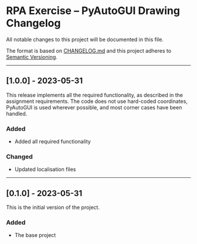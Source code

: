 
# RPA Exercise – PyAutoGUI Drawing Changelog

All notable changes to this project will be documented in this file.

The format is based on [CHANGELOG.md][CHANGELOG.md]
and this project adheres to [Semantic Versioning][Semantic Versioning].

<!-- 
TEMPLATE

## [major.minor.patch] - yyyy-mm-dd

A message that notes the main changes in the update.

### Added

### Changed

### Deprecated

### Fixed

### Removed

### Security

_______________________________________________________________________________
 
 -->

<!--
EXAMPLE

## [0.2.0] - 2021-06-02

Lorem Ipsum dolor sit amet.

### Added

- Cat pictures hidden in the library
- Added beeswax to the gears

### Changed

- Updated localisation files

-->

<!--
_______________________________________________________________________________

## [1.0.0] - 2023-05-31

This release implements all the required functionality, as described in the
assignment requirements. The code does not use hard-coded coordinates,
PyAutoGUI is used wherever possible, and most corner cases have been handled.

### Added

- Added all required functionality

### Changed

- Updated localisation files

-->

_______________________________________________________________________________

## [1.0.0] - 2023-05-31

This release implements all the required functionality, as described in the
assignment requirements. The code does not use hard-coded coordinates,
PyAutoGUI is used wherever possible, and most corner cases have been handled.

### Added

- Added all required functionality

### Changed

- Updated localisation files

_______________________________________________________________________________

## [0.1.0] - 2023-05-31

This is the initial version of the project.

### Added

- The base project

[CHANGELOG.md]: https://web.archive.org/web/20220330064336/https://changelog.md/
[Semantic Versioning]: http://semver.org/

<!-- markdownlint-configure-file {
    "MD022": false,
    "MD024": false,
    "MD030": false,
    "MD032": false
} -->
<!--
    MD022: Blanks around headings
    MD024: No duplicate headings
    MD030: Spaces after list markers
    MD032: Blanks around lists
-->
